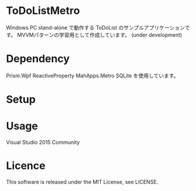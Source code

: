 # ToDoListMetro
Windows PC stand-alone で動作する ToDoList のサンプルアプリケーションです。
MVVMパターンの学習用として作成しています。
(under development)

# Dependency
Prism.Wpf ReactiveProperty MahApps.Metro SQLite を使用しています。

# Setup
# Usage
Visual Studio 2015 Community

# Licence
This software is released under the MIT License, see LICENSE.

